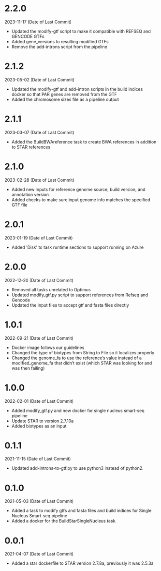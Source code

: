 # 2.2.0
2023-11-17 (Date of Last Commit)
* Updated the modify-gtf script to make it compatible with REFSEQ and GENCODE GTFs
* Added gene_versions to resulting modified GTFs
* Remove the add-introns script from the pipeline

# 2.1.2
2023-05-02 (Date of Last Commit)
* Updated the modify-gtf and add-intron scripts in the build indices docker so that PAR genes are removed from the GTF
* Added the chromosome sizes file as a pipeline output

# 2.1.1
2023-03-07 (Date of Last Commit)
* Added the BuildBWAreference task to create BWA references in addition to STAR references

# 2.1.0
2023-02-28 (Date of Last Commit)
* Added new inputs for reference genome source, build version, and annotation version
* Added checks to make sure input genome info matches the specified GTF file

# 2.0.1
2023-01-19 (Date of Last Commit)

* Added 'Disk' to task runtime sections to support running on Azure

# 2.0.0

2022-12-20 (Date of Last Commit)

* Removed all tasks unrelated to Optimus
* Updated modify_gtf.py script to support references from Refseq and Gencode
* Updated the input files to accept gtf and fasta files directly

# 1.0.1

2022-09-21 (Date of Last Commit)

* Docker image follows our guidelines
* Changed the type of biotypes from String to File so it localizes properly
* Changed the genome_fa to use the reference’s value instead of a modified_genome_fa that didn’t exist (which STAR was looking for and was then failing)

# 1.0.0

2022-02-01 (Date of Last Commit)

* Added modify_gtf.py and new docker for single nucleus smart-seq pipeline
* Update STAR to version 2.7.10a 
* Added biotypes as an input 

# 0.1.1

2021-11-15 (Date of Last Commit)

* Updated add-introns-to-gtf.py to use python3 instead of python2.

# 0.1.0

2021-05-03 (Date of Last Commit)

* Added a task to modify gtfs and fasta files and build indices for Single Nucleus Smart-seq pipeline
* Added a docker for the BuildStarSingleNucleus task.

# 0.0.1

2021-04-07 (Date of Last Commit)

* Added a star dockerfile to STAR version 2.7.8a, previously it was 2.5.3a


